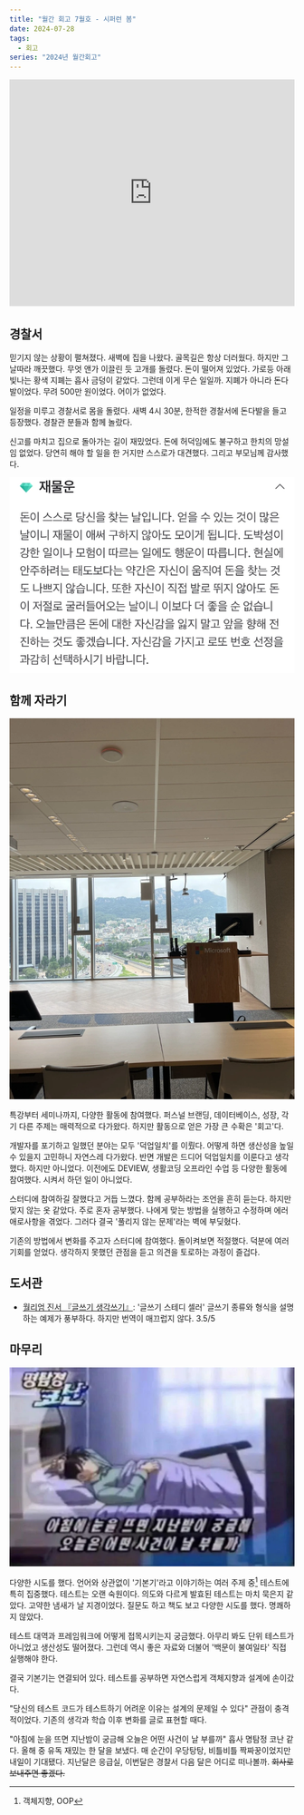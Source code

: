 ```yaml
---
title: "월간 회고 7월호 - 시퍼런 봄"
date: 2024-07-28
tags:
  - 회고
series: "2024년 월간회고"
---
```


<iframe width="100%" height="400" src="https://www.youtube.com/embed/8i-B1ieI_kY?si=VDSK-up06aLKIp7g" title="YouTube video player" frameborder="0" allow="accelerometer; autoplay; clipboard-write; encrypted-media; gyroscope; picture-in-picture; web-share" referrerpolicy="strict-origin-when-cross-origin" allowfullscreen></iframe>

## 경찰서

믿기지 않는 상황이 펼쳐졌다. 새벽에 집을 나왔다. 골목길은 항상 더러웠다. 하지만 그날따라 깨끗했다.
무엇 앤가 이끌린 듯 고개를 돌렸다. 돈이 떨어져 있었다. 가로등 아래 빛나는 황색 지폐는 흡사 금덩이 같았다.
그런데 이게 무슨 일일까. 지폐가 아니라 돈다발이었다. 무려 500만 원이었다. 어이가 없었다.

일정을 미루고 경찰서로 몸을 돌렸다. 새벽 4시 30분, 한적한 경찰서에 돈다발을 들고 등장했다. 경찰관 분들과 함께 놀랐다.

신고를 마치고 집으로 돌아가는 길이 재밌었다. 돈에 허덕임에도 불구하고 한치의 망설임 없었다.
당연히 해야 할 일을 한 거지만 스스로가 대견했다. 그리고 부모님께 감사했다.

![돈다발은 사실 운명이었다 <출처: 네이버 오늘의 운세>](lucky-guy.png)

## 함께 자라기

![한국 마이크로소프트](microsoft.webp)

특강부터 세미나까지, 다양한 활동에 참여했다. 퍼스널 브랜딩, 데이터베이스, 성장, 각기 다른 주제는 매력적으로 다가왔다. 하지만 활동으로 얻은 가장 큰 수확은 '회고'다.

개발자를 포기하고 일했던 분야는 모두 '덕업일치'를 이뤘다. 어떻게 하면 생산성을 높일 수 있을지 고민하니 자연스레 다가왔다.
반면 개발은 드디어 덕업일치를 이룬다고 생각했다. 하지만 아니었다. 이전에도 DEVIEW, 생활코딩 오프라인 수업 등 다양한 활동에 참여했다. 시켜서 하던 일이 아니었다.

스터디에 참여하길 잘했다고 거듭 느꼈다. 함께 공부하라는 조언을 흔히 듣는다. 하지만 맞지 않는 옷 같았다. 주로 혼자 공부했다. 나에게 맞는 방법을 실행하고 수정하며 에러 애로사항을 겪었다.
그러다 결국 '풀리지 않는 문제'라는 벽에 부딪혔다.

기존의 방법에서 변화를 주고자 스터디에 참여했다. 돌이켜보면 적절했다. 덕분에 여러 기회를 얻었다. 생각하지 못했던 관점을 듣고 의견을 토로하는 과정이 즐겁다.

## 도서관

* [월리엄 진서 『글쓰기 생각쓰기』](https://product.kyobobook.co.kr/detail/S000001110694): '글쓰기 스테디 셀러' 글쓰기 종류와 형식을 설명하는 예제가 풍부하다. 하지만 번역이 매끄럽지 않다. 3.5/5

## 마무리

![아침에 눈을 뜨면 지난밤이 궁금해 오늘은 어떤 사건이 날 부를까 <출처: 명탐정 코난>](case-closed.webp)

다양한 시도를 했다. 언어와 상관없이 '기본기'라고 이야기하는 여러 주제 중[^1] 테스트에 특히 집중했다. 테스트는 오랜 숙원이다. 의도와 다르게 발효된 테스트는 마치 묵은지 같았다.
고약한 냄새가 날 지경이었다. 질문도 하고 책도 보고 다양한 시도를 했다. 명쾌하지 않았다.

테스트 대역과 프레임워크에 어떻게 접목시키는지 궁금했다. 아무리 봐도 단위 테스트가 아니었고 생산성도 떨어졌다.
그런데 역시 좋은 자료와 더불어 '백문이 불여일타' 직접 실행해야 한다.

결국 기본기는 연결되어 있다. 테스트를 공부하면 자연스럽게 객체지향과 설계에 손이갔다.

"당신의 테스트 코드가 테스트하기 어려운 이유는 설계의 문제일 수 있다" 관점이 충격적이었다. 기존의 생각과 학습 이후 변화를 글로 표현할 때다.

"아침에 눈을 뜨면 지난밤이 궁금해 오늘은 어떤 사건이 날 부를까" 흡사 명탐정 코난 같다. 올해 중 유독 재밌는 한 달을 보냈다. 매 순간이 우당탕탕, 비틀비틀 짝짜꿍이었지만 내일이 기대됐다.
지난달은 응급실, 이번달은 경찰서 다음 달은 어디로 떠나볼까. ~~회사로 보내주면 좋겠다.~~

[^1]: 객체지향, OOP
